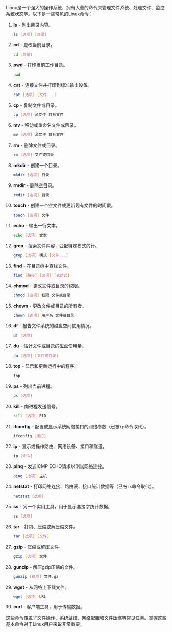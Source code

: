 Linux是一个强大的操作系统，拥有大量的命令来管理文件系统、处理文件、监控系统状态等。以下是一些常见的Linux命令：

1. **ls** - 列出目录内容。
   ```sh
   ls [选项] [目录]
   ```

2. **cd** - 更改当前目录。
   ```sh
   cd [目录]
   ```

3. **pwd** - 打印当前工作目录。
   ```sh
   pwd
   ```

4. **cat** - 连接文件并打印到标准输出设备。
   ```sh
   cat [选项] [文件...]
   ```

5. **cp** - 复制文件或目录。
   ```sh
   cp [选项] 源文件 目标文件
   ```

6. **mv** - 移动或重命名文件或目录。
   ```sh
   mv [选项] 源文件 目标文件
   ```

7. **rm** - 删除文件或目录。
   ```sh
   rm [选项] 文件或目录
   ```

8. **mkdir** - 创建一个目录。
   ```sh
   mkdir [选项] 目录
   ```

9. **rmdir** - 删除空目录。
   ```sh
   rmdir [选项] 目录
   ```

10. **touch** - 创建一个空文件或更新现有文件的时间戳。
    ```sh
    touch [选项] 文件
    ```

11. **echo** - 输出一行文本。
    ```sh
    echo [选项] 文本
    ```

12. **grep** - 搜索文件内容，匹配特定模式的行。
    ```sh
    grep [选项] 模式 [文件...]
    ```

13. **find** - 在目录树中查找文件。
    ```sh
    find [路径] [选项] [表达式]
    ```

14. **chmod** - 更改文件或目录的权限。
    ```sh
    chmod [选项] 权限 文件或目录
    ```

15. **chown** - 更改文件或目录的所有者。
    ```sh
    chown [选项] 用户名 文件或目录
    ```

16. **df** - 报告文件系统的磁盘空间使用情况。
    ```sh
    df [选项]
    ```

17. **du** - 估计文件或目录的磁盘使用量。
    ```sh
    du [选项] [文件或目录]
    ```

18. **top** - 显示和更新运行中的程序。
    ```sh
    top
    ```

19. **ps** - 列出当前进程。
    ```sh
    ps [选项]
    ```

20. **kill** - 向进程发送信号。
    ```sh
    kill [选项] PID
    ```

21. **ifconfig** - 配置或显示系统网络接口的网络参数（已被`ip`命令取代）。
    ```sh
    ifconfig [接口]
    ```

22. **ip** - 显示或操作路由、网络设备、接口和隧道。
    ```sh
    ip [命令]
    ```

23. **ping** - 发送ICMP ECHO请求以测试网络连接。
    ```sh
    ping [选项] 主机
    ```

24. **netstat** - 打印网络连接、路由表、接口统计数据等（已被`ss`命令取代）。
    ```sh
    netstat [选项]
    ```

25. **ss** - 另一个实用工具，用于显示套接字统计数据。
    ```sh
    ss [选项]
    ```

26. **tar** - 打包、压缩或解压缩文件。
    ```sh
    tar [选项] [文件]
    ```

27. **gzip** - 压缩或解压文件。
    ```sh
    gzip [选项] 文件
    ```

28. **gunzip** - 解压gzip压缩的文件。
    ```sh
    gunzip [选项] 文件.gz
    ```

29. **wget** - 从网络上下载文件。
    ```sh
    wget [选项] URL
    ```

30. **curl** - 客户端工具，用于传输数据。

这些命令覆盖了文件操作、系统监控、网络配置和文件压缩等常见任务。掌握这些基本命令对于Linux用户来说非常重要。
